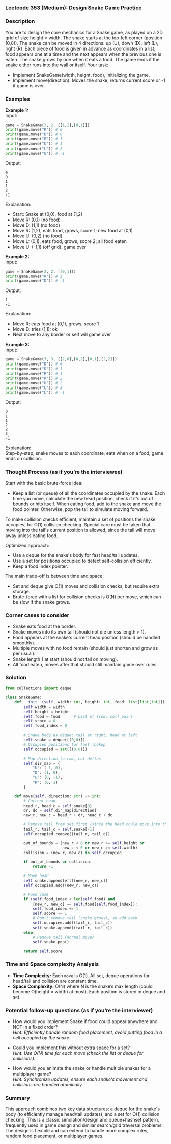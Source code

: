 ### Leetcode 353 (Medium): Design Snake Game [Practice](https://leetcode.com/problems/design-snake-game)

### Description  
You are to design the core mechanics for a Snake game, as played on a 2D grid of size height × width. The snake starts at the top-left corner (position (0,0)). The snake can be moved in 4 directions: up (U), down (D), left (L), right (R). Each piece of food is given in advance as coordinates in a list; food appears one at a time and the next appears when the previous one is eaten. The snake grows by one when it eats a food. The game ends if the snake either runs into the wall or itself. Your task:  
- Implement SnakeGame(width, height, food), initializing the game.
- Implement move(direction): Moves the snake, returns current score or -1 if game is over.

### Examples  

**Example 1:**  
Input:  
```python
game = SnakeGame(3, 2, [[1,2],[0,1]])
print(game.move("R")) # 0
print(game.move("D")) # 0
print(game.move("R")) # 1
print(game.move("U")) # 1
print(game.move("L")) # 2
print(game.move("U")) # -1
```
Output:
```
0
0
1
1
2
-1
```
Explanation:  
- Start: Snake at (0,0), food at (1,2)  
- Move R: (0,1) (no food)  
- Move D: (1,1) (no food)  
- Move R: (1,2), eats food, grows, score 1; new food at (0,1)  
- Move U: (0,2) (no food)  
- Move L: (0,1), eats food, grows, score 2; all food eaten  
- Move U: (-1,1) (off grid), game over

**Example 2:**  
Input:  
```python
game = SnakeGame(2, 2, [[0,1]])
print(game.move("R")) # 1
print(game.move("D")) # -1
```
Output:
```
1
-1
```
Explanation:  
- Move R: eats food at (0,1), grows, score 1  
- Move D: tries (1,1): ok  
- Next move to any border or self will game over

**Example 3:**  
Input:  
```python
game = SnakeGame(3, 3, [[2,0],[0,2],[0,1],[2,2]])
print(game.move("D")) # 0
print(game.move("D")) # 1
print(game.move("R")) # 1
print(game.move("R")) # 2
print(game.move("U")) # 2
print(game.move("L")) # 3
print(game.move("L")) # -1
```
Output:
```
0
1
1
2
2
3
-1
```
Explanation:  
Step-by-step, snake moves to each coordinate, eats when on a food, game ends on collision.

### Thought Process (as if you’re the interviewee)  

Start with the basic brute-force idea:  
- Keep a list (or queue) of all the coordinates occupied by the snake. Each time you move, calculate the new head position, check if it's out of bounds or hits itself. When eating food, add to the snake and move the food pointer. Otherwise, pop the tail to simulate moving forward.

To make collision checks efficient, maintain a set of positions the snake occupies, for O(1) collision checking. Special care must be taken that moving into the tail's current position is allowed, since the tail will move away unless eating food.

Optimized approach:  
- Use a deque for the snake's body for fast head/tail updates.
- Use a set for positions occupied to detect self-collision efficiently.
- Keep a food index pointer.

The main trade-off is between time and space:
- Set and deque give O(1) moves and collision checks, but require extra storage.
- Brute-force with a list for collision checks is O(N) per move, which can be slow if the snake grows.

### Corner cases to consider  
- Snake eats food at the border.
- Snake moves into its own tail (should not die unless length > 1).
- Food appears at the snake's current head position (should be handled smoothly).
- Multiple moves with no food remain (should just shorten and grow as per usual).
- Snake length 1 at start (should not fail on moving).
- All food eaten, moves after that should still maintain game over rules.

### Solution

```python
from collections import deque

class SnakeGame:
    def __init__(self, width: int, height: int, food: list[list[int]]):
        self.width = width
        self.height = height
        self.food = food      # List of [row, col] pairs
        self.score = 0
        self.food_index = 0

        # Snake body as deque: tail at right, head at left
        self.snake = deque([(0,0)])
        # Occupied positions for fast lookup
        self.occupied = set([(0,0)])

        # Map direction to row, col deltas
        self.dir_map = {
            "U": (-1, 0),
            "D": (1, 0),
            "L": (0, -1),
            "R": (0, 1)
        }

    def move(self, direction: str) -> int:
        # Current head
        head_r, head_c = self.snake[0]
        dr, dc = self.dir_map[direction]
        new_r, new_c = head_r + dr, head_c + dc

        # Remove tail from set first (since the head could move into the old tail)
        tail_r, tail_c = self.snake[-1]
        self.occupied.remove((tail_r, tail_c))

        out_of_bounds = (new_r < 0 or new_r >= self.height or
                         new_c < 0 or new_c >= self.width)
        collision = (new_r, new_c) in self.occupied

        if out_of_bounds or collision:
            return -1

        # Move head
        self.snake.appendleft((new_r, new_c))
        self.occupied.add((new_r, new_c))

        # Food case
        if (self.food_index < len(self.food) and
            [new_r, new_c] == self.food[self.food_index]):
            self.food_index += 1
            self.score += 1
            # Don't remove tail (snake grows), so add back
            self.occupied.add((tail_r, tail_c))
            self.snake.append((tail_r, tail_c))
        else:
            # Remove tail (normal move)
            self.snake.pop()

        return self.score
```

### Time and Space complexity Analysis  

- **Time Complexity:** Each `move` is O(1). All set, deque operations for head/tail and collision are constant time.
- **Space Complexity:** O(N) where N is the snake’s max length (could become O(height × width) at most). Each position is stored in deque and set.

### Potential follow-up questions (as if you’re the interviewer)  

- How would you implement Snake if food could appear anywhere and NOT in a fixed order?  
  *Hint: Efficiently handle random food placement, avoid putting food in a cell occupied by the snake.*

- Could you implement this without extra space for a set?  
  *Hint: Use O(N) time for each move (check the list or deque for collisions).*

- How would you animate the snake or handle multiple snakes for a multiplayer game?  
  *Hint: Synchronize updates, ensure each snake's movement and collisions are handled atomically.*

### Summary
This approach combines two key data structures: a deque for the snake's body (to efficiently manage head/tail updates), and a set for O(1) collision checking. This is a classic simulation/design and queue+hashset pattern, frequently used in game design and similar search/grid traversal problems. The design is flexible and can extend to handle more complex rules, random food placement, or multiplayer games.